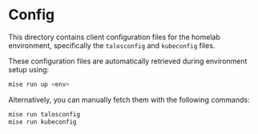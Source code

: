# Config

This directory contains client configuration files for the homelab environment, specifically the `talosconfig` and `kubeconfig` files.

These configuration files are automatically retrieved during environment setup using:

```bash
mise run up <env>
```

Alternatively, you can manually fetch them with the following commands:

```bash
mise run talosconfig
mise run kubeconfig
```
